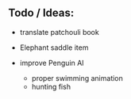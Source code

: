 
## Todo / Ideas:     
 - translate patchouli book
 - Elephant saddle item
    
 - improve Penguin AI
     - proper swimming animation
     - hunting fish
